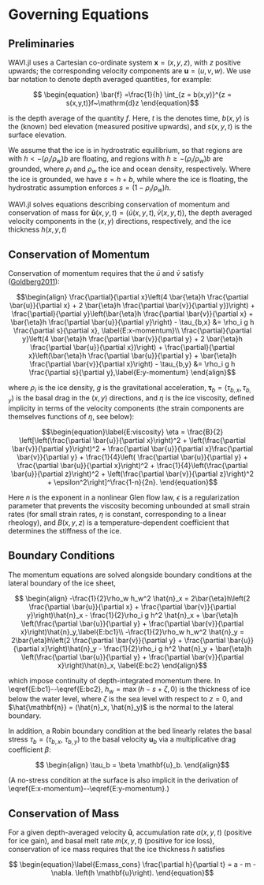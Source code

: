 # Governing Equations

## Preliminaries
WAVI.jl uses a Cartesian co-ordinate system $\mathbf{x} = (x,y,z)$, with $z$ positive upwards; the corresponding velocity components are $\mathbf{u} = (u,v,w)$. We use bar notation to denote depth averaged quantities, for example:
```math
    \begin{equation}
        \bar{f} =\frac{1}{h} \int_{z = b(x,y)}^{z = s(x,y,t)}f~\mathrm{d}z
    \end{equation}
```
is the depth average of the quantity $f$. Here, $t$ is the denotes time, $b(x,y)$ is the (known) bed elevation (measured positive upwards), and $s(x,y,t)$ is the surface elevation. 

 We assume that the ice is in hydrostratic equilibrium, so that regions are with $h < -(\rho_i/\rho_w) b$ are floating, and regions with $h \geq -(\rho_i/\rho_w) b$ are grounded, where $\rho_i$ and $\rho_w$ the ice and ocean density, respectively.  Where the ice is grounded, we have $s = h + b$, while where the ice is floating, the hydrostratic assumption enforces $s = (1 - \rho_i/\rho_w)h$.

WAVI.jl solves equations describing conservation of momentum and conservation of mass for $\mathbf{\bar{u}}(x,y,t) = (\bar{u}(x,y,t), \bar{v}(x,y,t))$, the depth averaged velocity components in the $(x,y)$ directions, respectively, and the ice thickness $h(x,y,t)$

## Conservation of Momentum
Conservation of momentum requires that the $\bar{u}$ and $\bar{v}$ satisfy ([Goldberg2011](@cite)):
```math
\begin{align}
    \frac{\partial}{\partial x}\left(4 \bar{\eta}h \frac{\partial \bar{u}}{\partial x} + 2 \bar{\eta}h \frac{\partial \bar{v}}{\partial y})\right) +    \frac{\partial}{\partial y}\left(\bar{\eta}h \frac{\partial \bar{v}}{\partial x} +  \bar{\eta}h \frac{\partial \bar{u}}{\partial y}\right) - \tau_{b,x} &= \rho_i g h \frac{\partial s}{\partial x}, \label{E:x-momentum}\\
    \frac{\partial}{\partial y}\left(4 \bar{\eta}h \frac{\partial \bar{v}}{\partial y} + 2 \bar{\eta}h \frac{\partial \bar{u}}{\partial x})\right) +    \frac{\partial}{\partial x}\left(\bar{\eta}h \frac{\partial \bar{u}}{\partial y} +  \bar{\eta}h \frac{\partial \bar{v}}{\partial x}\right) - \tau_{b,y} &= \rho_i g h \frac{\partial s}{\partial y},\label{E:y-momentum}
\end{align}
```
where $\rho_i$ is the ice density, $g$ is the gravitational acceleration, $\mathbf{\tau}_b = (\tau_{b,x}, \tau_{b,y})$ is the basal drag in the $(x,y)$ directions, and $\eta$ is the ice viscosity, defined implicity in terms of the velocity components (the strain components are themselves functions of $\eta$, see below):
```math
\begin{equation}\label{E:viscosity}
    \eta = \frac{B}{2} \left[\left(\frac{\partial \bar{u}}{\partial x}\right)^2  + \left(\frac{\partial \bar{v}}{\partial y}\right)^2 + \frac{\partial \bar{u}}{\partial x}\frac{\partial \bar{v}}{\partial y} + \frac{1}{4}\left( \frac{\partial \bar{u}}{\partial y} + \frac{\partial \bar{u}}{\partial x}\right)^2 + \frac{1}{4}\left(\frac{\partial \bar{u}}{\partial z}\right)^2 + \left(\frac{\partial \bar{v}}{\partial z}\right)^2 + \epsilon^2\right]^\frac{1-n}{2n}.
\end{equation}
```
Here $n$ is the exponent in a nonlinear Glen flow law, $\epsilon$ is a regularization parameter that prevents the viscosity becoming unbounded at small strain rates (for small strain rates, $\eta$ is constant, corresponding to a linear rheology), and $B(x,y,z)$ is a temperature-dependent coefficient that determines the stiffness of the ice. 

## Boundary Conditions
The momentum equations are solved alongside boundary conditions at the lateral boundary of the ice sheet,
```math
    \begin{align}
        -\frac{1}{2}\rho_w  h_w^2 \hat{n}_x = 2\bar{\eta}h\left(2 \frac{\partial \bar{u}}{\partial x} + \frac{\partial \bar{v}}{\partial y}\right)\hat{n}_x - \frac{1}{2}\rho_i g h^2 \hat{n}_x + \bar{\eta}h \left(\frac{\partial \bar{u}}{\partial y} + \frac{\partial \bar{v}}{\partial x}\right)\hat{n}_y,\label{E:bc1}\\
        -\frac{1}{2}\rho_w  h_w^2 \hat{n}_y = 2\bar{\eta}h\left(2 \frac{\partial \bar{v}}{\partial y} + \frac{\partial \bar{u}}{\partial x}\right)\hat{n}_y - \frac{1}{2}\rho_i g h^2 \hat{n}_y + \bar{\eta}h \left(\frac{\partial \bar{u}}{\partial y} + \frac{\partial \bar{v}}{\partial x}\right)\hat{n}_x, \label{E:bc2}
     \end{align}
```
which impose continuity of depth-integrated momentum there. In \eqref{E:bc1}--\eqref{E:bc2}, $h_w = \max(h - s + \zeta, 0)$ is the thickness of ice below the water level, where $\zeta$ is the sea level with respect to $z = 0$, and $\hat{\mathbf{n}} = (\hat{n}_x, \hat{n}_y)$ is the normal to the lateral boundary. 

In addition, a Robin boundary condition at the bed linearly relates the basal stress $\tau_b = (\tau_{b,x},~\tau_{b,y})$ to the basal velocity $\mathbf{u}_b$ via a multiplicative drag coefficient $\beta$:
```math
    \begin{align}
        \tau_b = \beta  \mathbf{u}_b.
    \end{align}
```

(A no-stress condition at the surface is also implicit in the derivation of \eqref{E:x-momentum}--\eqref{E:y-momentum}.)

## Conservation of Mass
For a given depth-averaged velocity $\mathbf{\bar{u}}$, accumulation rate $a(x,y,t)$ (positive for ice gain), and basal melt rate $m(x,y,t)$ (positive for ice loss), conservation of ice mass requires that the ice thickness $h$ satisfies
```math
    \begin{equation}\label{E:mass_cons}
        \frac{\partial h}{\partial t} = a - m - \nabla. \left(h \mathbf{u}\right).
    \end{equation}
```



